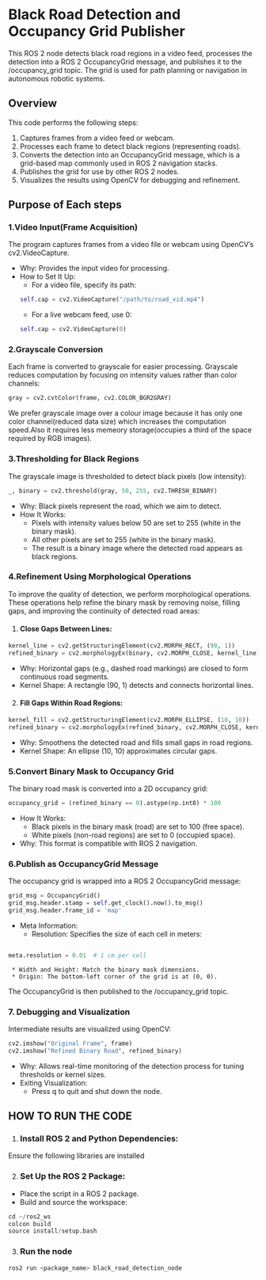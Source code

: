 
# Black Road Detection and Occupancy Grid Publisher

This ROS 2 node detects black road regions in a video feed, processes the detection into a ROS 2 OccupancyGrid message, and publishes it to the /occupancy_grid topic. The grid is used for path planning or navigation in autonomous robotic systems.

## Overview
This code performs the following steps:

1. Captures frames from a video feed or webcam.
2. Processes each frame to detect black regions (representing roads).
3. Converts the detection into an OccupancyGrid message, which is a grid-based map commonly used in ROS 2 navigation stacks.
4. Publishes the grid for use by other ROS 2 nodes.
5. Visualizes the results using OpenCV for debugging and refinement.

## Purpose of Each steps
### 1.Video Input(Frame Acquisition)
The program captures frames from a video file or webcam using OpenCV’s cv2.VideoCapture.

* Why: Provides the input video for processing.
* How to Set It Up:
     * For a video file, specify its path:
     ```python
     self.cap = cv2.VideoCapture("/path/to/road_vid.mp4")

     ```
     * For a live webcam feed, use 0:
     ```python
     self.cap = cv2.VideoCapture(0)
     ```
### 2.Grayscale Conversion
Each frame is converted to grayscale for easier processing. Grayscale reduces computation by focusing on intensity values rather than color channels:
```python
gray = cv2.cvtColor(frame, cv2.COLOR_BGR2GRAY)

```
We prefer grayscale image over a colour image because it has only one color channel(reduced data size) which increases the computation speed.Also it requires less memeory storage(occupies a third of the space required by RGB images).
### 3.Thresholding for Black Regions
The grayscale image is thresholded to detect black pixels (low intensity):
```python
_, binary = cv2.threshold(gray, 50, 255, cv2.THRESH_BINARY)
```
* Why: Black pixels represent the road, which we aim to detect.
* How It Works:
     * Pixels with intensity values below 50 are set to 255 (white in the binary mask).
     * All other pixels are set to 255 (white in the binary mask).
     * The result is a binary image where the detected road appears as black regions.

### 4.Refinement Using Morphological Operations
To improve the quality of detection, we perform morphological operations. These operations help refine the binary mask by removing noise, filling gaps, and improving the continuity of detected road areas:
1. #### Close Gaps Between Lines:
```python
kernel_line = cv2.getStructuringElement(cv2.MORPH_RECT, (90, 1))
refined_binary = cv2.morphologyEx(binary, cv2.MORPH_CLOSE, kernel_line)
```
* Why: Horizontal gaps (e.g., dashed road markings) are closed to form continuous road segments.
* Kernel Shape: A rectangle (90, 1) detects and connects horizontal lines.
2. #### Fill Gaps Within Road Regions:
```python
kernel_fill = cv2.getStructuringElement(cv2.MORPH_ELLIPSE, (10, 10))
refined_binary = cv2.morphologyEx(refined_binary, cv2.MORPH_CLOSE, kernel_fill)

```
* Why: Smoothens the detected road and fills small gaps in road regions.
* Kernel Shape: An ellipse (10, 10) approximates circular gaps.

### 5.Convert Binary Mask to Occupancy Grid
The binary road mask is converted into a 2D occupancy grid:
```python
occupancy_grid = (refined_binary == 0).astype(np.int8) * 100
```

* How It Works:
     * Black pixels in the binary mask (road) are set to 100 (free space).
     * White pixels (non-road regions) are set to 0 (occupied space).
* Why: This format is compatible with ROS 2 navigation.

### 6.Publish as OccupancyGrid Message
The occupancy grid is wrapped into a ROS 2 OccupancyGrid message:
```python
grid_msg = OccupancyGrid()
grid_msg.header.stamp = self.get_clock().now().to_msg()
grid_msg.header.frame_id = 'map'
```
* Meta Information:
     * Resolution: Specifies the size of each cell in meters:
```python

meta.resolution = 0.01  # 1 cm per cell
```
     * Width and Height: Match the binary mask dimensions.
     * Origin: The bottom-left corner of the grid is at (0, 0).
The OccupancyGrid is then published to the /occupancy_grid topic.

### 7. Debugging and Visualization
Intermediate results are visualized using OpenCV:
```python
cv2.imshow("Original Frame", frame)
cv2.imshow("Refined Binary Road", refined_binary)
```
* Why: Allows real-time monitoring of the detection process for tuning thresholds or kernel sizes.
* Exiting Visualization:
     * Press q to quit and shut down the node.

## HOW TO RUN THE CODE
1. ### Install ROS 2 and Python Dependencies:
Ensure the following libraries are installed

2. ### Set Up the ROS 2 Package:
* Place the script in a ROS 2 package.
* Build and source the workspace:
```python
cd ~/ros2_ws
colcon build
source install/setup.bash
```
3. ### Run the node
```python
ros2 run <package_name> black_road_detection_node
```







